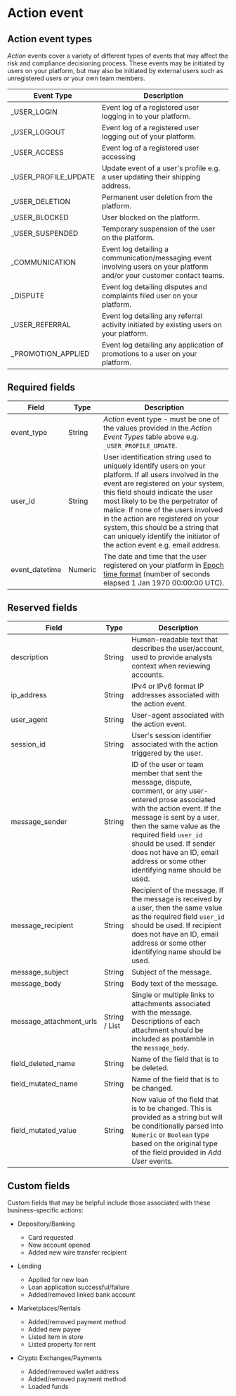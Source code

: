 # Action event

## Action event types

_Action_ events cover a variety of different types of events that may affect the risk and compliance decisioning process. These events may be initiated by users on your platform, but may also be initiated by external users such as unregistered users or your own team members.

Event Type | Description
---------- | -----------
\_USER_LOGIN | Event log of a registered user logging in to your platform.
\_USER_LOGOUT | Event log of a registered user logging out of your platform.
\_USER_ACCESS | Event log of a registered user accessing 
\_USER_PROFILE_UPDATE | Update event of a user's profile e.g. a user updating their shipping address.
\_USER_DELETION | Permanent user deletion from the platform.
\_USER_BLOCKED | User blocked on the platform.
\_USER_SUSPENDED | Temporary suspension of the user on the platform.
\_COMMUNICATION | Event log detailing a communication/messaging event involving users on your platform and/or your customer contact teams.
\_DISPUTE | Event log detailing disputes and complaints filed user on your platform.
\_USER_REFERRAL | Event log detailing any referral activity initiated by existing users on your platform.
\_PROMOTION_APPLIED | Event log detailing any application of promotions to a user on your platform.

## Required fields

Field | Type | Description
----- | ---- | -----------
event_type | String | _Action_ event type - must be one of the values provided in the _Action Event Types_ table above e.g. `_USER_PROFILE_UPDATE`.
user_id | String | User identification string used to uniquely identify users on your platform. If all users involved in the event are registered on your system, this field should indicate the user most likely to be the perpetrator of malice. If none of the users involved in the action are registered on your system, this should be a string that can uniquely identify the initiator of the action event e.g. email address.
event_datetime | Numeric | The date and time that the user registered on your platform in [Epoch time format](https://en.wikipedia.org/wiki/Unix_time) (number of seconds elapsed 1 Jan 1970 00:00:00 UTC).

## Reserved fields

Field | Type | Description
----- | ---- | -----------
description | String | Human-readable text that describes the user/account, used to provide analysts context when reviewing accounts.
ip_address | String | IPv4 or IPv6 format IP addresses associated with the action event.
user_agent | String | User-agent associated with the action event.
session_id | String | User's session identifier associated with the action triggered by the user.
message_sender | String | ID of the user or team member that sent the message, dispute, comment, or any user-entered prose associated with the action event. If the message is sent by a user, then the same value as the required field `user_id` should be used. If sender does not have an ID, email address or some other identifying name should be used.
message_recipient | String | Recipient of the message. If the message is received by a user, then the same value as the required field `user_id` should be used. If recipient does not have an ID, email address or some other identifying name should be used.
message_subject | String | Subject of the message.
message_body | String | Body text of the message.
message_attachment_urls | String / List | Single or multiple links to attachments associated with the message. Descriptions of each attachment should be included as postamble in the `message_body`.
field_deleted_name | String | Name of the field that is to be deleted.
field_mutated_name | String | Name of the field that is to be changed.
field_mutated_value | String | New value of the field that is to be changed. This is provided as a string but will be conditionally parsed into `Numeric` or `Boolean` type based on the original type of the field provided in _Add User_ events.

## Custom fields

Custom fields that may be helpful include those associated with these business-specific actions:

* Depository/Banking
  * Card requested
  * New account opened
  * Added new wire transfer recipient

* Lending
  * Applied for new loan
  * Loan application successful/failure
  * Added/removed linked bank account

* Marketplaces/Rentals
  * Added/removed payment method
  * Added new payee
  * Listed item in store
  * Listed property for rent

* Crypto Exchanges/Payments
  * Added/removed wallet address
  * Added/removed payment method
  * Loaded funds
